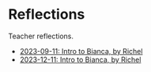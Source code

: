 # Reflections

Teacher reflections.

* [2023-09-11: Intro to Bianca, by Richel](20230911_richel.md)
* [2023-12-11: Intro to Bianca, by Richel](20231211_richel.md)
